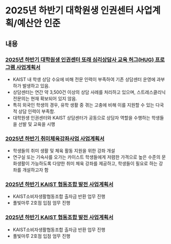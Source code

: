 2025년 하반기 대학원생 인권센터 사업계획/예산안 인준
===

## 내용

### [2025년 하반기 대학원생 인권센터 또래 심리상담사 교육 허그(HUG) 프로그램 사업계획서](허그.md)
- KAIST 내 학생 상담 수요에 비해 전문 인력이 부족하여 기존 상담센터 운영에 과부하가 발생하고 있음.
- 상담센터는 연간 약 3,500건 이상의 상담 사례를 처리하고 있으며, 스트레스클리닉 전문의는 현재 확보되어 있지 않음.
- 특히 외국인 학생의 경우, 유학 생활 중 겪는 고충에 비해 이를 지원할 수 있는 다국적 상담 인력이 부족함.
- 대학원생 인권센터와 KAIST 상담센터가 공동으로 상담자 역할을 수행하는 학생들을 선발 및 교육을 시행

### [2025년 하반기 취미체육강좌사업 사업계획서](리뉴얼.md)
- 학생들의 취미 생활 및 체육 활동 지원을 위한 강좌 개설
- 연구실 또는 기숙사를 오가는 카이스트 학생들에게 저렴한 가격으로 높은 수준의 문화생활이 가능하도록 다양한 취미 체육 강좌를 제공하고, 학생들이 필요로 하는 강좌를 개설하고자 함

### [2025년 하반기 KAIST 협동조합 발전 사업계획서](익명.md)
- KAIST소비자생활협동조합 출자금 반환 업무 진행
- 풀빛마루 2호점 입점 엄무 진행

### [2025년 하반기 KAIST 협동조합 발전 사업계획서](접근성개선.md)
- KAIST소비자생활협동조합 출자금 반환 업무 진행
- 풀빛마루 2호점 입점 엄무 진행
